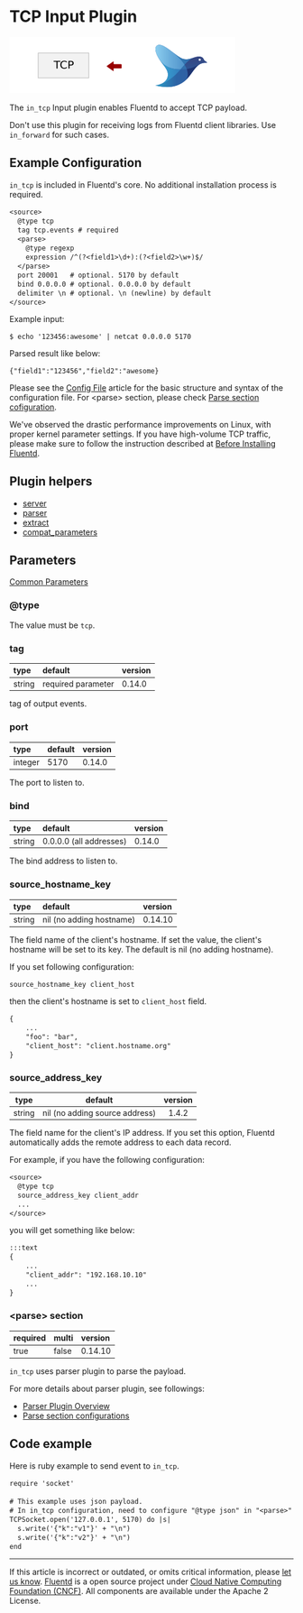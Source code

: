 # TCP Input Plugin

![](/images/plugins/input/tcp.png)

The `in_tcp` Input plugin enables Fluentd to accept TCP payload.

Don't use this plugin for receiving logs from Fluentd client
libraries. Use `in_forward` for such cases.

## Example Configuration

`in_tcp` is included in Fluentd's core. No additional installation
process is required.

``` {.CodeRay}
<source>
  @type tcp
  tag tcp.events # required
  <parse>
    @type regexp
    expression /^(?<field1>\d+):(?<field2>\w+)$/
  </parse>
  port 20001   # optional. 5170 by default
  bind 0.0.0.0 # optional. 0.0.0.0 by default
  delimiter \n # optional. \n (newline) by default
</source>
```

Example input:

``` {.CodeRay}
$ echo '123456:awesome' | netcat 0.0.0.0 5170
```

Parsed result like below:

``` {.CodeRay}
{"field1":"123456","field2":"awesome}
```

Please see the [Config File](/configuration/config-file.md) article for the basic
structure and syntax of the configuration file. For \<parse\> section,
please check [Parse section cofiguration](/configuration/parse-section.md).

We\'ve observed the drastic performance improvements on Linux, with
proper kernel parameter settings. If you have high-volume TCP traffic,
please make sure to follow the instruction described at [Before Installing Fluentd](/articles/before-install.md).


## Plugin helpers

-   [server](/articles/api-plugin-helper-server.md)
-   [parser](/articles/api-plugin-helper-parser.md)
-   [extract](/articles/api-plugin-helper-extract.md)
-   [compat\_parameters](/articles/api-plugin-helper-compat_parameters.md)


## Parameters

[Common Parameters](/configuration/plugin-common-parameters.md)

### @type

The value must be `tcp`.


### tag

| type   | default            | version |
|:-------|:-------------------|:--------|
| string | required parameter | 0.14.0  |

tag of output events.


### port

| type    | default | version |
|:--------|:--------|:--------|
| integer | 5170    | 0.14.0  |

The port to listen to.


### bind

| type   | default                 | version |
|:-------|:------------------------|:--------|
| string | 0.0.0.0 (all addresses) | 0.14.0  |

The bind address to listen to.


### source\_hostname\_key

| type   | default                  | version |
|:-------|:-------------------------|:--------|
| string | nil (no adding hostname) | 0.14.10 |

The field name of the client's hostname. If set the value, the client's
hostname will be set to its key. The default is nil (no adding
hostname).

If you set following configuration:

``` {.CodeRay}
source_hostname_key client_host
```

then the client's hostname is set to `client_host` field.

``` {.CodeRay}
{
    ...
    "foo": "bar",
    "client_host": "client.hostname.org"
}
```

### source\_address\_key

| type   | default                        | version |
|:------:|:------------------------------:|:-------:|
| string | nil (no adding source address) | 1.4.2   |

The field name for the client's IP address. If you set this option, Fluentd automatically adds the remote address to each data record.

For example, if you have the following configuration:

    <source>
      @type tcp
      source_address_key client_addr
      ...
    </source>

you will get something like below:

    :::text
    {
        ...
        "client_addr": "192.168.10.10"
        ...
    }

### &lt;parse&gt; section

| required | multi | version |
|:---------|:------|:--------|
| true     | false | 0.14.10 |

`in_tcp` uses parser plugin to parse the payload.

For more details about parser plugin, see followings:

-   [Parser Plugin Overview](/plugins/parser/README.md)
-   [Parse section configurations](/configuration/parse-section.md)


## Code example

Here is ruby example to send event to `in_tcp`.

```
require 'socket'

# This example uses json payload.
# In in_tcp configuration, need to configure "@type json" in "<parse>"
TCPSocket.open('127.0.0.1', 5170) do |s|
  s.write('{"k":"v1"}' + "\n")
  s.write('{"k":"v2"}' + "\n")
end
```

------------------------------------------------------------------------

If this article is incorrect or outdated, or omits critical information, please [let us know](https://github.com/fluent/fluentd-docs/issues?state=open).
[Fluentd](http://www.fluentd.org/) is a open source project under [Cloud Native Computing Foundation (CNCF)](https://cncf.io/). All components are available under the Apache 2 License.
